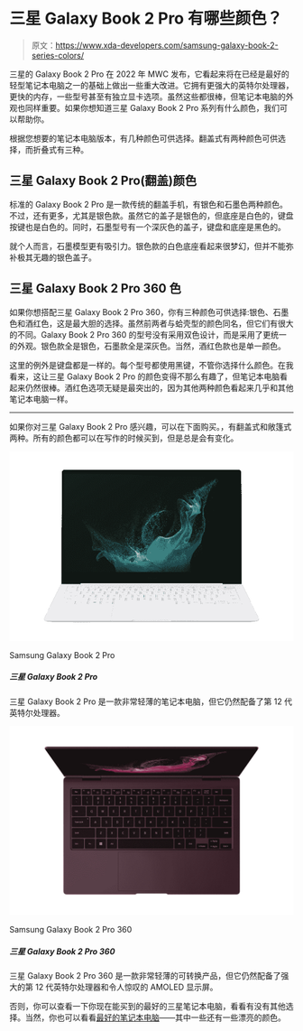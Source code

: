 # 三星 Galaxy Book 2 Pro 有哪些颜色？

> 原文：<https://www.xda-developers.com/samsung-galaxy-book-2-series-colors/>

三星的 Galaxy Book 2 Pro 在 2022 年 MWC 发布，它看起来将在已经是最好的轻型笔记本电脑之一的基础上做出一些重大改进。它拥有更强大的英特尔处理器，更快的内存，一些型号甚至有独立显卡选项。虽然这些都很棒，但笔记本电脑的外观也同样重要。如果你想知道三星 Galaxy Book 2 Pro 系列有什么颜色，我们可以帮助你。

根据您想要的笔记本电脑版本，有几种颜色可供选择。翻盖式有两种颜色可供选择，而折叠式有三种。

## 三星 Galaxy Book 2 Pro(翻盖)颜色

标准的 Galaxy Book 2 Pro 是一款传统的翻盖手机，有银色和石墨色两种颜色。不过，还有更多，尤其是银色款。虽然它的盖子是银色的，但底座是白色的，键盘按键也是白色的。同时，石墨型号有一个深灰色的盖子，键盘和底座是黑色的。

就个人而言，石墨模型更有吸引力。银色款的白色底座看起来很梦幻，但并不能弥补极其无趣的银色盖子。

## 三星 Galaxy Book 2 Pro 360 色

如果你想搭配三星 Galaxy Book 2 Pro 360，你有三种颜色可供选择:银色、石墨色和酒红色，这是最大胆的选择。虽然前两者与蛤壳型的颜色同名，但它们有很大的不同。Galaxy Book 2 Pro 360 的型号没有采用双色设计，而是采用了更统一的外观。银色款全是银色，石墨款全是深灰色。当然，酒红色款也是单一颜色。

这里的例外是键盘都是一样的。每个型号都使用黑键，不管你选择什么颜色。在我看来，这让三星 Galaxy Book 2 Pro 的颜色变得不那么有趣了，但笔记本电脑看起来仍然很棒。酒红色选项无疑是最突出的，因为其他两种颜色看起来几乎和其他笔记本电脑一样。

* * *

如果你对三星 Galaxy Book 2 Pro 感兴趣，可以在下面购买。，有翻盖式和敞篷式两种。所有的颜色都可以在写作的时候买到，但是总是会有变化。

 <picture>![The Samsung Galaxy Book 2 Pro takes everything its predecessor did and makes it better. It has more performance, a brighter display, and a better webcam, and it's just a fantastic lightweight laptop.](img/68b21ae5dec82cf7966d2c79fe4a325b.png)</picture> 

Samsung Galaxy Book 2 Pro

##### 三星 Galaxy Book 2 Pro

三星 Galaxy Book 2 Pro 是一款非常轻薄的笔记本电脑，但它仍然配备了第 12 代英特尔处理器。

 <picture>![The Samsung Galaxy Book 2 Pro 360 is an impressively thin convertible laptop with top-tier performance and a stunning AMOLED display.](img/3efbdcbc3b3e54befc448b6aac0791c1.png)</picture> 

Samsung Galaxy Book 2 Pro 360

##### 三星 Galaxy Book 2 Pro 360

三星 Galaxy Book 2 Pro 360 是一款非常轻薄的可转换产品，但它仍然配备了强大的第 12 代英特尔处理器和令人惊叹的 AMOLED 显示屏。

否则，你可以查看一下你现在能买到的最好的三星笔记本电脑，看看有没有其他选择。当然，你也可以看看[最好的笔记本电脑](https://www.xda-developers.com/best-laptops/)——其中一些还有一些漂亮的颜色。